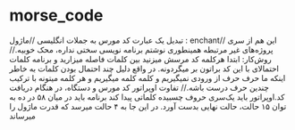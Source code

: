 # morse_code
تبدیل یک عبارت کد مورس به جملات انگلیسی
//ماژول : enchant//
این هم از سری پروژه‌های غیر مرتبطه همینطوری نوشتم برنامه نویسی سختی نداره، محک خوبیه.//
روش‌کار: ابتدا هرکلمه کد مرسش میزنید بین کلمات فاصله میزارید و برنامه کلمات احتمالای با این کد براتون بر میگردونه.
در واقع دلیل چند احتمال بودن کلمات به خاطر اینکه ما حرف حرف از ورودی نمیگیریم و کلمه کلمه میگیریم و هر کلمه میتونه با ترکیب چندین حرف درست باشه.//
تفاوت اوپراتور کد مورس و دستگاه، در هنگام دریافت کد.اوپراتور باید یک‌سری حروف چسبیده کلماتی پیدا کند
برنامه باید در میان ۵۸ در ده به توان ۱۵ حالت، حالت نهایی بدست آورد. 
در این جا به ۴ حالت میرسد که قدرت ماژول‌ را میرساند
